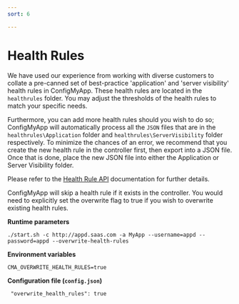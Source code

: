 ```yaml
---
sort: 6

---
```


# Health Rules

We have used our experience from working with diverse customers to collate a pre-canned set of best-practice 'application' and 'server visibility' health rules in ConfigMyApp. These health rules are located in the `healthrules` folder.  You may adjust the thresholds of the health rules to match your specific needs. 

Furthermore, you can add more health rules should you wish to do so; ConfigMyApp will automatically process all the `JSON` files that are in the `healthrules\Application` folder and `healthrules\ServerVisibility` folder respectively. To minimize the chances of an error, we recommend that you create the new health rule in the controller first, then export into a JSON file. Once that is done, place the new JSON file into either the Application or Server Visibility folder.

Please refer to the <a href="https://docs.appdynamics.com/display/PRO45/Health+Rule+API"> Health Rule API</a> documentation for further details. 

ConfigMyApp will skip a health rule if it exists in the controller. You would need to explicitly set the overwrite flag to true if you wish to overwrite existing health rules.

<b> Runtime parameters</b>

`./start.sh -c http://appd.saas.com -a MyApp --username=appd --password=appd --overwrite-health-rules`

<b>Environment variables</b>

`CMA_OVERWRITE_HEALTH_RULES=true`

<b>Configuration file (`config.json`)</b>

` "overwrite_health_rules": true`
